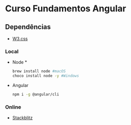 # Curso Fundamentos Angular

## Dependências

- [W3.css](https://www.w3schools.com/w3css/)

### Local

- Node *
  ```sh
  brew install node #macOS
  choco install node -y #Windows
  ```
- Angular
  ```sh
  npm i -g @angular/cli
  ```

### Online

- [Stackblitz](https://stackblitz.com)
